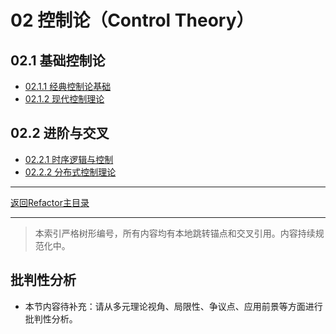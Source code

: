 # 02 控制论（Control Theory）

## 02.1 基础控制论

- [02.1.1 经典控制论基础](02.1.1_Classical_Control_Theory.md)
- [02.1.2 现代控制理论](02.1.2_Modern_Control_Theory.md)

## 02.2 进阶与交叉

- [02.2.1 时序逻辑与控制](02.2.1_Temporal_Logic_Control.md)
- [02.2.2 分布式控制理论](02.2.2_Distributed_Control_Theory.md)

---

[返回Refactor主目录](README.md)

---

> 本索引严格树形编号，所有内容均有本地跳转锚点和交叉引用。内容持续规范化中。


## 批判性分析

- 本节内容待补充：请从多元理论视角、局限性、争议点、应用前景等方面进行批判性分析。
